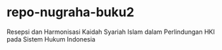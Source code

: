 # repo-nugraha-buku2
Resepsi dan Harmonisasi  Kaidah Syariah Islam  dalam Perlindungan HKI  pada Sistem Hukum Indonesia
